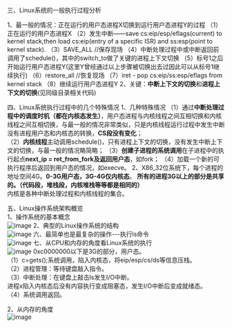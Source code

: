 三、Linux系统的一般执行过程分析

1、最一般的情况：正在运行的用户态进程X切换到运行用户态进程Y的过程
（1）正在运行的用户态进程X
（2）发生中断——save cs:eip/esp/eflags(current) to kernel stack,then load cs:eip(entry of a specific ISR) and ss:esp(point to kernel stack).
（3）SAVE_ALL //保存现场
（4）中断处理过程中或中断返回前调用了schedule()，其中的switch_to做了关键的进程上下文切换
（5）标号1之后开始运行用户态进程Y(这里Y曾经通过以上步骤被切换出去过因此可以从标号1继续执行)
（6）restore_all //恢复现场
（7）iret - pop cs:eip/ss:esp/eflags from kernel stack
（8）继续运行用户态进程Y
2、关键：**中断上下文的切换**和**进程上下文的切换**(见同级目录相关代码)  

四、Linux系统执行过程中的几个特殊情况
1、几种特殊情况
（1）通过**中断处理过程中的调度时机（都在内核态发生）**，用户态进程与内核线程之间互相切换和内核线程之间互相切换，与最一般的情况非常类似，只是内核线程运行过程中发生中断没有进程用户态和内核态的转换，**CS段没有变化**；  
（2）**内核线程**主动调用schedule()，只有进程上下文的切换，没有发生中断上下文的切换，与最一般的情况略简略；
（3）**创建子进程的系统调用**在子进程中的执行起点**next_ip = ret_from_fork及返回用户态**，如fork；
（4）加载一个新的可执行程序后返回到用户态的情况，如execve。
2、X86_32位系统下，每个进程的地址空间4G。**0-3G用户态，3G-4G仅内核态**。
**所有的进程3G以上的部分是共享的。（代码段，堆栈段，内核堆栈等等都是相同的）**  
内核是各种中断处理过程和内核线程的集合。

五、Linux操作系统架构概览  
1、操作系统的基本概念  
![image](https://user-images.githubusercontent.com/20179983/131236413-bfe43892-02b9-41c0-b38a-ff0f4fcec251.png)
2、典型的Linux操作系统的结构  
![image](https://user-images.githubusercontent.com/20179983/131236422-e3b43242-a412-4e10-b80d-82bfab669196.png)
六、最简单也是最复杂的操作---执行ls命令  
![image](https://user-images.githubusercontent.com/20179983/131236430-61fca423-674a-43ab-86af-21a91f6b94ac.png)
七、从CPU和内存的角度看Linux系统的执行    
![image](https://user-images.githubusercontent.com/20179983/131236434-3c6e957c-cd11-4d1f-a6d7-39d25154287e.png)
0xc0000000以下是3G的部分，用户态。  
（1）c=gets();系统调用，陷入内核态，将eip/esp/cs/ds等信息压栈。  
（2）进程管理：等待键盘敲入指令。  
（3）中断处理：在键盘上敲击ls发生I/O中断。  
进程x陷入内核态后没有内容执行变成阻塞态，发生I/O中断后变成就绪态。  
（4）系统调用返回。    

2、从内存的角度  
![image](https://user-images.githubusercontent.com/20179983/131236445-d5e49a35-a3c8-46d4-80af-cb0988c686b2.png)


